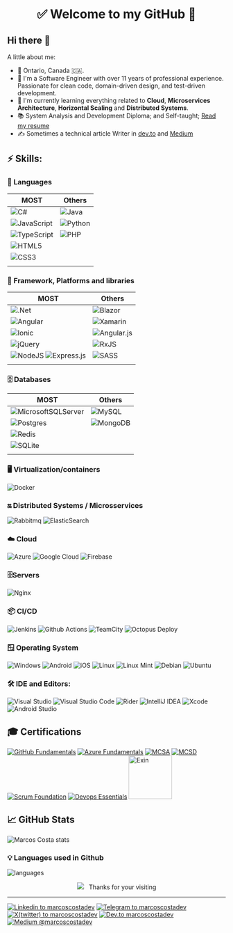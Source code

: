 <h1 align="center"> 
	✅ Welcome to my GitHub 🚀
</h1>

## Hi there 👋


A little about me:

- 📍  Ontario, Canada 🇨🇦.
- 🔭  I'm a Software Engineer with over 11 years of professional experience. Passionate for clean code, domain-driven design, and test-driven development.
- 🌱  I'm currently learning everything related to **Cloud**, **Microservices Architecture**, **Horizontal Scaling** and **Distributed Systems**.
- 📚  System Analysis and Development Diploma; and Self-taught; [Read my resume](https://read.cv/marcoscostadev)
- ✍️  Sometimes a technical article Writer in [dev.to](https://dev.to/marcoscostadev) and [Medium](https://medium.com/@MarcosCostaDev)


## ⚡ Skills:

### 🧰 Languages
|  MOST | Others  |
|---|---|
| ![C#](https://img.shields.io/badge/c%23-%23239120.svg?style=for-the-badge&logo=csharp&logoColor=white&style=plastic) | ![Java](https://img.shields.io/badge/java-%23ED8B00.svg?style=for-the-badge&logo=openjdk&logoColor=white&style=plastic) |
| ![JavaScript](https://img.shields.io/badge/javascript-%23323330.svg?style=for-the-badge&logo=javascript&logoColor=%23F7DF1E&style=plastic) | ![Python](https://img.shields.io/badge/python-3670A0?style=for-the-badge&logo=python&logoColor=ffdd54&style=plastic) |
| ![TypeScript](https://img.shields.io/badge/typescript-%23007ACC.svg?style=for-the-badge&logo=typescript&logoColor=white&style=plastic) | ![PHP](https://img.shields.io/badge/php-%23777BB4.svg?style=for-the-badge&logo=php&logoColor=white&style=plastic)  |
| ![HTML5](https://img.shields.io/badge/html5-%23E34F26.svg?style=for-the-badge&logo=html5&logoColor=white&style=plastic)  | |
| ![CSS3](https://img.shields.io/badge/css3-%231572B6.svg?style=for-the-badge&logo=css3&logoColor=white&style=plastic)  
|   |   |

### 🔨 Framework, Platforms and libraries
|  MOST | Others  |
|---|---|
| ![.Net](https://img.shields.io/badge/.NET-5C2D91?style=for-the-badge&logo=.net&logoColor=white&style=plastic)  | ![Blazor](https://img.shields.io/badge/blazor-%235C2D91.svg?style=for-the-badge&logo=blazor&logoColor=white&style=plastic) |
| ![Angular](https://img.shields.io/badge/angular-%23DD0031.svg?style=for-the-badge&logo=angular&logoColor=white&style=plastic) | ![Xamarin](https://img.shields.io/badge/Xamarin-3199DC?style=for-the-badge&logo=xamarin&logoColor=white&style=plastic) |
| ![Ionic](https://img.shields.io/badge/Ionic-%233880FF.svg?style=for-the-badge&logo=Ionic&logoColor=white&style=plastic) | ![Angular.js](https://img.shields.io/badge/angular.js-%23E23237.svg?style=for-the-badge&logo=angularjs&logoColor=white&style=plastic) |
| ![jQuery](https://img.shields.io/badge/jquery-%230769AD.svg?style=for-the-badge&logo=jquery&logoColor=white&style=plastic)  | ![RxJS](https://img.shields.io/badge/rxjs-%23B7178C.svg?style=for-the-badge&logo=reactivex&logoColor=white&style=plastic)  |
| ![NodeJS](https://img.shields.io/badge/node.js-6DA55F?style=for-the-badge&logo=node.js&logoColor=white&style=plastic) ![Express.js](https://img.shields.io/badge/express.js-%23404d59.svg?style=for-the-badge&logo=express&logoColor=%2361DAFB&style=plastic) | ![SASS](https://img.shields.io/badge/SASS-hotpink.svg?style=for-the-badge&logo=SASS&logoColor=white&style=plastic) |
|   |   |


### 🗄️ Databases

|  MOST | Others  |
|---|---|
| ![MicrosoftSQLServer](https://img.shields.io/badge/Microsoft%20SQL%20Server-CC2927?style=for-the-badge&logo=microsoft%20sql%20server&logoColor=white&style=plastic) | ![MySQL](https://img.shields.io/badge/mysql-%2300f.svg?style=for-the-badge&logo=mysql&logoColor=white&style=plastic) |
| ![Postgres](https://img.shields.io/badge/postgres-%23316192.svg?style=for-the-badge&logo=postgresql&logoColor=white&style=plastic) | ![MongoDB](https://img.shields.io/badge/MongoDB-%234ea94b.svg?style=for-the-badge&logo=mongodb&logoColor=white&style=plastic) |
| ![Redis](https://img.shields.io/badge/redis-%23DD0031.svg?style=for-the-badge&logo=redis&logoColor=white&style=plastic) | |
| ![SQLite](https://img.shields.io/badge/sqlite-%2307405e.svg?style=for-the-badge&logo=sqlite&logoColor=white&style=plastic)  |  |
|   |   |






### 🖥️ Virtualization/containers
![Docker](https://img.shields.io/badge/docker-%230db7ed.svg?style=for-the-badge&logo=docker&logoColor=white&style=plastic)

### 🔛 Distributed Systems / Microsservices
![Rabbitmq](https://img.shields.io/badge/rabbitmq-f47b20?style=for-the-badge&logo=rabbitmq&logoColor=white&style=plastic) 
![ElasticSearch](https://img.shields.io/badge/-ElasticSearch-005571?style=for-the-badge&logo=elasticsearch&style=plastic)

### ☁️ Cloud
![Azure](https://img.shields.io/badge/azure-%230072C6.svg?style=for-the-badge&logo=azure-devops&logoColor=white&style=plastic) 
![Google Cloud](https://img.shields.io/badge/GoogleCloud-%234285F4.svg?style=for-the-badge&logo=google-cloud&logoColor=white&style=plastic) 
![Firebase](https://img.shields.io/badge/firebase-%23039BE5.svg?style=for-the-badge&logo=firebase&style=plastic) 

### 🗄️Servers
![Nginx](https://img.shields.io/badge/nginx-%23009639.svg?style=for-the-badge&logo=nginx&logoColor=white&style=plastic)

### 📦 CI/CD
![Jenkins](https://img.shields.io/badge/jenkins-%232C5263.svg?style=for-the-badge&logo=jenkins&logoColor=white&style=plastic)
![Github Actions](https://img.shields.io/badge/githubactions-%232671E5.svg?style=for-the-badge&logo=githubactions&logoColor=white&style=plastic) 
![TeamCity](https://img.shields.io/badge/teamcity-000000.svg?style=for-the-badge&logo=teamcity&logoColor=white&style=plastic)
![Octopus Deploy](https://img.shields.io/badge/octopus%20deploy-0D80D8?style=for-the-badge&logo=octopusdeploy&logoColor=white&style=plastic)

### 🪟 Operating System
![Windows](https://img.shields.io/badge/Windows-0078D6?style=for-the-badge&logo=windows&logoColor=white&style=plastic)
![Android](https://img.shields.io/badge/Android-3DDC84?style=for-the-badge&logo=android&logoColor=white&style=plastic)
![iOS](https://img.shields.io/badge/iOS-000000?style=for-the-badge&logo=ios&logoColor=white&style=plastic)
![Linux](https://img.shields.io/badge/Linux-FCC624?style=for-the-badge&logo=linux&logoColor=black&style=plastic) 
![Linux Mint](https://img.shields.io/badge/Linux%20Mint-87CF3E?style=for-the-badge&logo=Linux%20Mint&logoColor=white&style=plastic)
![Debian](https://img.shields.io/badge/Debian-D70A53?style=for-the-badge&logo=debian&logoColor=white&style=plastic)
![Ubuntu](https://img.shields.io/badge/Ubuntu-E95420?style=for-the-badge&logo=ubuntu&logoColor=white&style=plastic)

### 🛠 IDE and Editors:
![Visual Studio](https://img.shields.io/badge/VisualStudio-5C2D91.svg?style=for-the-badge&logo=visual-studio&logoColor=white&style=plastic) 
![Visual Studio Code](https://img.shields.io/badge/VisualStudioCode-0078d7.svg?style=for-the-badge&logo=visual-studio-code&logoColor=white&style=plastic)
![Rider](https://img.shields.io/badge/Rider-000000.svg?style=for-the-badge&logo=Rider&logoColor=white&color=black&labelColor=crimson&style=plastic)
![IntelliJ IDEA](https://img.shields.io/badge/IntelliJIDEA-000000.svg?style=for-the-badge&logo=intellij-idea&logoColor=white&style=plastic)
![Xcode](https://img.shields.io/badge/Xcode-007ACC?style=for-the-badge&logo=Xcode&logoColor=white&style=plastic)
![Android Studio](https://img.shields.io/badge/Android%20Studio-3DDC84.svg?style=for-the-badge&logo=android-studio&logoColor=white&style=plastic)

## 🎓 Certifications
[![GitHub Fundamentals](https://images.credly.com/size/100x100/images/024d0122-724d-4c5a-bd83-cfe3c4b7a073/image.png)](https://bit.ly/3RQRjJi)
[![Azure Fundamentals](https://images.credly.com/size/100x100/images/be8fcaeb-c769-4858-b567-ffaaa73ce8cf/image.png)](https://bit.ly/3APJCv8)
[![MCSA](https://images.credly.com/size/100x100/images/b87c24db-0e54-4f78-8059-eb47675d585d/MCSA-Web_Applications.png)](http://bit.ly/39MoiWq) 
[![MCSD](https://images.credly.com/size/100x100/images/38ac16bb-aba0-449f-912d-a0112adc5657/MCSD-App_Builder.png)](https://bit.ly/3gLCanA) 
[![Scrum Foundation](https://images.credly.com/size/100x100/images/4e3d6f9f-55d7-4ea7-b0e6-f4d4ff543e22/image.png)](https://www.credly.com/badges/cdfe20f7-7ba1-42cd-8883-b1b19b3ded2a) 
[![Devops Essentials](https://images.credly.com/size/100x100/images/9a67731c-fdeb-40d5-bf35-aab041b3020b/image.png)](https://www.credly.com/badges/16624e2c-24ee-4e69-a9af-5a220d2ee079) 
[<img src="https://app.exeed.pro:443/api/Images/BadgeTemplate/3" alt="Exin" width="100"/>](https://bit.ly/2W7uYtX)

## 📈 GitHub Stats
 
![Marcos Costa stats](https://github-readme-stats.vercel.app/api?username=marcoscostadev&theme=cobalt&show_icons=true)

### 💡  Languages used in Github
![languages](https://github-readme-stats.vercel.app/api/top-langs/?username=marcoscostadev&hide=scss&layout=compact&theme=cobalt&title_color=2ED3EA)

<p align="center">
<img src="https://badges.pufler.dev/visits/marcoscostadev/marcoscostadev"></img> &nbsp;
Thanks for your visiting
</p>

<hr>

[![Linkedin to marcoscostadev](https://img.shields.io/badge/@marcoscostadev-%230077B5.svg?style=for-the-badge&logo=linkedin&logoColor=white&style=plastic)](https://www.linkedin.com/in/marcoscostadev/)
[![Telegram to marcoscostadev](https://img.shields.io/badge/@marcoscostadev-2CA5E0?style=for-the-badge&logo=telegram&logoColor=white&style=plastic)](https://t.me/marcoscostadev)
[![X(twitter) to marcoscostadev](https://img.shields.io/badge/@marcoscostadev-%23000000.svg?style=for-the-badge&logo=X&logoColor=white&style=plastic)](https://twitter.com/MarcosCostaDev)
[![Dev.to marcoscostadev](https://img.shields.io/badge/@marcoscostadev-0A0A0A?style=for-the-badge&logo=dev.to&logoColor=white&style=plastic)](https://dev.to/marcoscostadev)
[![Medium @marcoscostadev](https://img.shields.io/badge/@marcoscostadev-12100E?style=for-the-badge&logo=medium&logoColor=white&style=plastic)](https://medium.com/@MarcosCostaDev)
